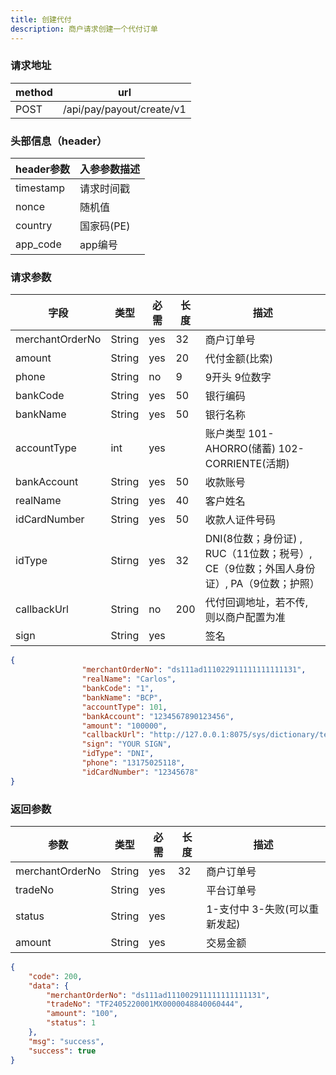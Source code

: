 ```yaml
---
title: 创建代付
description: 商户请求创建一个代付订单
---
```


### 请求地址

| method | url                       |
| ------ | ------------------------- |
| POST   | /api/pay/payout/create/v1 |

### 头部信息（header）

| header参数                  | 入参参数描述  |
|---------------------------|---------|
| timestamp                 | 请求时间戳   |
| nonce                     | 随机值     |
| country                   | 国家码(PE) |
| app_code                  | app编号   |

### 请求参数

| 字段              | 类型   | 必需  | 长度  | 描述                                                       |
|-----------------| ------ |-----|-----|----------------------------------------------------------|
| merchantOrderNo | String | yes | 32  | 商户订单号                                                    |
| amount          | String | yes | 20  | 代付金额(比索)                                                 |
| phone           | String |  no | 9   | 9开头 9位数字                                         |
| bankCode        | String | yes | 50  | 银行编码                                                     |
| bankName        | String | yes | 50  | 银行名称                                                     |
| accountType     | int    | yes |     | 账户类型 101-AHORRO(储蓄) 102-CORRIENTE(活期)                    |
| bankAccount     | String | yes | 50  | 收款账号                                                     |
| realName        | String | yes | 40  | 客户姓名                                                     |
| idCardNumber    | String | yes | 50  | 收款人证件号码                                                  |
| idType          | Stirng | yes | 32  | DNI(8位数；身份证) ,  RUC（11位数；税号）, CE（9位数；外国人身份证）, PA（9位数；护照） |
| callbackUrl     | String | no  | 200 | 代付回调地址，若不传, 则以商户配置为准                                     |
| sign            | String | yes |     | 签名                                                       |

```json title=请求示例
{
                "merchantOrderNo": "ds111ad111022911111111111131",
                "realName": "Carlos",
                "bankCode": "1",
                "bankName": "BCP",
                "accountType": 101,
                "bankAccount": "1234567890123456",
                "amount": "100000",
                "callbackUrl": "http://127.0.0.1:8075/sys/dictionary/test",
                "sign": "YOUR SIGN",
                "idType": "DNI",
                "phone": "13175025118",
                "idCardNumber": "12345678"
}
```

### 返回参数

| 参数            | 类型   | 必需 | 长度 | 描述                          |
| --------------- | ------ | ---- | ---- | ----------------------------- |
| merchantOrderNo | String | yes  | 32   | 商户订单号                    |
| tradeNo         | String | yes  |      | 平台订单号                    |
| status          | String | yes  |      | 1-支付中 3-失败(可以重新发起) |
| amount          | String | yes  |      | 交易金额                      |

```json title=返回示例
{
    "code": 200,
    "data": {
        "merchantOrderNo": "ds111ad111002911111111111131",
        "tradeNo": "TF2405220001MX0000048840060444",
        "amount": "100",
        "status": 1
    },
    "msg": "success",
    "success": true
}
```
